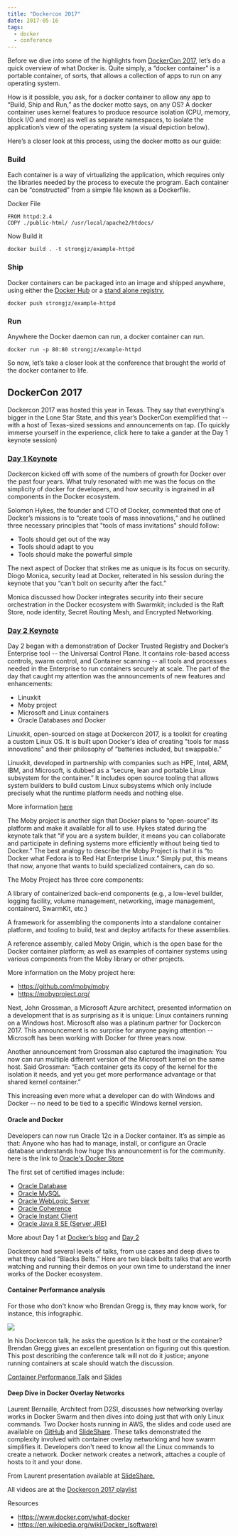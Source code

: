 ```yaml
---
title: "Dockercon 2017"
date: 2017-05-16
tags:
  - docker
  - conference
---
```


Before we dive into some of the highlights from [DockerCon 2017](https://2017.dockercon.com/), let’s do a quick overview 
of what Docker is. Quite simply, a “docker container” is a portable container, of sorts, that allows a collection of 
apps to run on any operating system. 

How is it possible, you ask, for a docker container to allow any app to “Build, Ship and Run,” as the docker motto says, 
on any OS? A docker container uses kernel features to produce resource isolation (CPU, memory, block I/O 
and more) as well as separate namespaces, to isolate the application’s view of the operating system 
(a visual depiction below).
 
Here’s a closer look at this process, using the docker motto as our guide:

### Build

Each container is a way of virtualizing the application, which requires only the libraries needed by the process to 
execute the program. Each container can be “constructed” from a simple file known as a Dockerfile.

Docker File

```
FROM httpd:2.4
COPY ./public-html/ /usr/local/apache2/htdocs/
```

Now Build it 

```
docker build . -t strongjz/example-httpd
```

### Ship

Docker containers can be packaged into an image and shipped anywhere, using either the [Docker Hub](https://hub.docker.com/)
or a [stand alone registry.](https://docs.docker.com/registry/)

```
docker push strongjz/example-httpd
```

### Run

Anywhere the Docker daemon can run, a docker container can run. 

```
docker run -p 80:80 strongjz/example-httpd 
```

So now, let’s take a closer look at the conference that brought the world of the docker container to life.

## DockerCon 2017
 
Dockercon 2017 was hosted this year in Texas. They say that everything's bigger in the Lone Star State, 
and this year’s DockerCon exemplified that -- with a host of Texas-sized sessions and announcements on tap. 
(To quickly immerse yourself in the experience, click here to take a gander at the Day 1 keynote session)

### [Day 1 Keynote](https://www.youtube.com/watch?v=hwkqju_BXEo)

Dockercon kicked off with some of the numbers of growth for Docker over the past four years. What truly resonated with 
me was the focus on the simplicity of docker for developers, and how security is ingrained in all components in the 
Docker ecosystem. 

Solomon Hykes, the founder and CTO of Docker, commented that one of Docker’s missions is to “create tools of mass 
innovations,“ and he outlined three necessary principles that "tools of mass invitations" should follow: 

* Tools should get out of the way
* Tools should adapt to you
* Tools should make the powerful simple

The next aspect of Docker that strikes me as unique is its focus on security. Diogo Monica, security lead at Docker, 
reiterated in his session during the keynote that you “can't bolt on security after the fact.” 

Monica discussed how Docker integrates security into their secure orchestration in the Docker ecosystem with Swarmkit; 
included is the Raft Store, node identity, Secret Routing Mesh, and Encrypted Networking. 

### [Day 2 Keynote](https://www.youtube.com/watch?v=2DUZ4Z6SYGg)

Day 2 began with a demonstration of Docker Trusted Registry and Docker’s Enterprise tool -- the Universal Control Plane.
It contains role-based access controls, swarm control, and Container scanning -- all tools and processes needed in the 
Enterprise to run containers securely at scale. The part of the day that caught my attention was the 
announcements of new features and enhancements:

* Linuxkit 
* Moby project
* Microsoft and Linux containers
* Oracle Databases and Docker

Linuxkit, open-sourced on stage at Dockercon 2017, is a toolkit for creating a custom Linux OS. It is built upon 
Docker's idea of creating "tools for mass innovations" and their philosophy of “batteries included, but swappable.” 

Linuxkit, developed in partnership with companies such as HPE, Intel, ARM, IBM, and Microsoft, is dubbed as a “secure, 
lean and portable Linux subsystem for the container.” It includes open source tooling that allows system builders to 
build custom Linux subsystems which only include precisely what the runtime platform needs and nothing else. 

More information [here](https://github.com/linuxkit/linuxkit)

The Moby project is another sign that Docker plans to “open-source” its platform and make it available for all to use. 
Hykes stated during the keynote talk that “if you are a system builder, it means you can collaborate and participate in 
defining systems more efficiently without being tied to Docker.” The best analogy to describe the Moby Project is that 
it is “to Docker what Fedora is to Red Hat Enterprise Linux.” Simply 
put, this means that now, anyone that wants to build specialized containers, can do so. 

The Moby Project has three core components:

A library of containerized back-end components (e.g., a low-level builder, logging facility, volume management, 
networking, image management, containerd, SwarmKit, etc.)

A framework for assembling the components into a standalone container platform, and tooling to build, test and deploy 
artifacts for these assemblies.

A reference assembly, called Moby Origin, which is the open base for the Docker container platform; as well as examples 
of container systems using various components from the Moby library or other projects.

More information on the Moby project here:

* https://github.com/moby/moby
* https://mobyproject.org/

Next, John Grossman, a Microsoft Azure architect, presented information on a development that is as surprising as it is 
unique: Linux containers running on a Windows host. Microsoft also was a platinum partner for Dockercon 2017. This 
announcement is no surprise for anyone paying attention -- Microsoft has been working with Docker for three years now. 

Another announcement from Grossman also captured the imagination: You now can run multiple different version of the 
Microsoft kernel on the same host. Said Grossman: “Each container gets its copy of the kernel for the isolation 
it needs, and yet you get more performance advantage or that shared kernel container.” 

This increasing even more what a developer can do with Windows and Docker -- no need to be tied to a specific Windows 
kernel version. 

#### Oracle and Docker

Developers can now run Oracle 12c in a Docker container. It’s as simple as that: Anyone who has had to manage, install,
or configure an Oracle database understands how huge this announcement is for the community. here is the link to 
[Oracle's Docker Store](https://store.docker.com/images/oracle-database-enterprise-edition?tab=description)  

The first set of certified images include:
 
 * [Oracle Database](https://www.oracle.com/database/index.html)
 * [Oracle MySQL](https://store.docker.com/images/mysql?tab=description)
 * [Oracle WebLogic Server](http://www.oracle.com/technetwork/middleware/weblogic/overview/index.html)
 * [Oracle Coherence](http://www.oracle.com/technetwork/middleware/coherence/overview/index.html)
 * [Oracle Instant Client](http://www.oracle.com/technetwork/database/features/instant-client/index-097480.html)
 * [Oracle Java 8 SE (Server JRE)](https://www.oracle.com/java/index.html)   

More about Day 1 at [Docker’s blog](https://blog.docker.com/2017/04/dockercon-2017-day-1-highlights/) and 
[Day 2](https://blog.docker.com/2017/04/dockercon-2017-day-2-highlights/)

Dockercon had several levels of talks, from use cases and deep dives to what they called “Blacks Belts.” Here are two 
black belts talks that are worth watching and running their demos on your own time to understand the inner works of 
the Docker ecosystem. 

#### Container Performance analysis

For those who don't know who Brendan Gregg is, they may know work, for instance, this infographic. 

![](img/dockercon_2017/linux_perf_dockercon.png)

In his Dockercon talk, he asks the question Is it the host or the container? Brendan Gregg gives an excellent presentation
on figuring out this question. This post describing the conference talk will not do it justice; anyone running containers
at scale should watch the discussion.

[Container Performance Talk](https://www.youtube.com/watch?v=bK9A5ODIgac) and 
[Slides](https://www.slideshare.net/mobile/brendangregg/container-performance-analysis)

#### Deep Dive in Docker Overlay Networks    

Laurent Bernaille, Architect from D2SI, discusses how networking overlay works in Docker Swarm and then dives into doing
just that with only Linux commands. Two Docker hosts running in AWS, the slides and code used are available on 
[GitHub](https://github.com/lbernail/dockercon2017) and [SlideShare](https://www.slideshare.net/lbernail/deep-dive-in-docker-overlay-networks).
These talks demonstrated the complexity involved with container overlay networking and how swarm simplifies it. 
Developers don't need to know all the Linux commands to create a network. Docker network creates a network, 
attaches a couple of hosts to it and your done. 

From Laurent presentation available at [SlideShare.](https://www.slideshare.net/lbernail/deep-dive-in-docker-overlay-networks) 

All videos are at the [Dockercon 2017 playlist](https://www.youtube.com/playlist?list=PLkA60AVN3hh_nihZ1mh6cO3n-uMdF7UlV)

Resources

* https://www.docker.com/what-docker
* https://en.wikipedia.org/wiki/Docker_(software)


